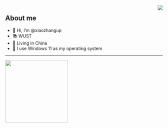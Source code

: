 <img align="right" src="https://github-readme-stats.vercel.app/api?username=xiaozhangup&layout=compact&hide_border=true&show_icons=true&theme=tokyonight">

## About me

- 👋 Hi, I’m @xiaozhangup
- 📚️ WUST
- 💉 Living in China
- 🦐 I use Windows 11 as my operating system
---
<a href="https://afdian.net/a/xiaozhangup"><img width="200" src="https://pic1.afdiancdn.com/static/img/welcome/button-sponsorme.jpg" alt=""></a>

